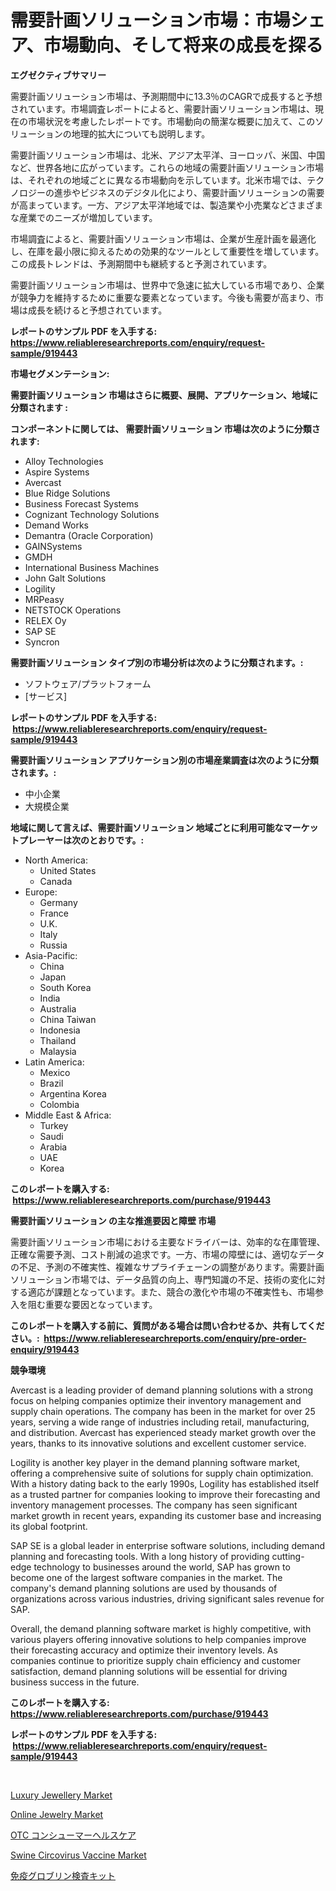 <p><h1>需要計画ソリューション市場：市場シェア、市場動向、そして将来の成長を探る</h1></p><p><strong>エグゼクティブサマリー</strong></p>
<p><p>需要計画ソリューション市場は、予測期間中に13.3％のCAGRで成長すると予想されています。市場調査レポートによると、需要計画ソリューション市場は、現在の市場状況を考慮したレポートです。市場動向の簡潔な概要に加えて、このソリューションの地理的拡大についても説明します。</p><p>需要計画ソリューション市場は、北米、アジア太平洋、ヨーロッパ、米国、中国など、世界各地に広がっています。これらの地域の需要計画ソリューション市場は、それぞれの地域ごとに異なる市場動向を示しています。北米市場では、テクノロジーの進歩やビジネスのデジタル化により、需要計画ソリューションの需要が高まっています。一方、アジア太平洋地域では、製造業や小売業などさまざまな産業でのニーズが増加しています。</p><p>市場調査によると、需要計画ソリューション市場は、企業が生産計画を最適化し、在庫を最小限に抑えるための効果的なツールとして重要性を増しています。この成長トレンドは、予測期間中も継続すると予測されています。</p><p>需要計画ソリューション市場は、世界中で急速に拡大している市場であり、企業が競争力を維持するために重要な要素となっています。今後も需要が高まり、市場は成長を続けると予想されています。</p></p>
<p><strong>レポートのサンプル PDF を入手する: <a href="https://www.reliableresearchreports.com/enquiry/request-sample/919443">https://www.reliableresearchreports.com/enquiry/request-sample/919443</a></strong></p>
<p><strong>市場セグメンテーション:</strong></p>
<p><strong> 需要計画ソリューション 市場はさらに概要、展開、アプリケーション、地域に分類されます :</strong></p>
<p><strong>コンポーネントに関しては、 需要計画ソリューション 市場は次のように分類されます: &nbsp;</strong></p>
<p><ul><li>Alloy Technologies</li><li>Aspire Systems</li><li>Avercast</li><li>Blue Ridge Solutions</li><li>Business Forecast Systems</li><li>Cognizant Technology Solutions</li><li>Demand Works</li><li>Demantra (Oracle Corporation)</li><li>GAINSystems</li><li>GMDH</li><li>International Business Machines</li><li>John Galt Solutions</li><li>Logility</li><li>MRPeasy</li><li>NETSTOCK Operations</li><li>RELEX Oy</li><li>SAP SE</li><li>Syncron</li></ul></p>
<p><strong> 需要計画ソリューション タイプ別の市場分析は次のように分類されます。:</strong></p>
<p><ul><li>ソフトウェア/プラットフォーム</li><li>[サービス]</li></ul></p>
<p><strong>レポートのサンプル PDF を入手する: &nbsp;<a href="https://www.reliableresearchreports.com/enquiry/request-sample/919443">https://www.reliableresearchreports.com/enquiry/request-sample/919443</a></strong></p>
<p><strong> 需要計画ソリューション アプリケーション別の市場産業調査は次のように分類されます。:</strong></p>
<p><ul><li>中小企業</li><li>大規模企業</li></ul></p>
<p><strong>地域に関して言えば、需要計画ソリューション 地域ごとに利用可能なマーケットプレーヤーは次のとおりです。:</strong></p>
<p><ul>
    <li>
        North America:
        <ul>
            <li>United States</li>
            <li>Canada</li>
        </ul>
    </li>
    <li>
        Europe:
        <ul>
            <li>Germany</li>
            <li>France</li>
            <li>U.K.</li>
            <li>Italy</li>
            <li>Russia</li>
        </ul>
    </li>
    <li>
        Asia-Pacific:
        <ul>
            <li>China</li>
            <li>Japan</li>
            <li>South Korea</li>
            <li>India</li>
            <li>Australia</li>
            <li>China Taiwan</li>
            <li>Indonesia</li>
            <li>Thailand</li>
            <li>Malaysia</li>
        </ul>
    </li>
    <li>
        Latin America:
        <ul>
            <li>Mexico</li>
            <li>Brazil</li>
            <li>Argentina Korea</li>
            <li>Colombia</li>
        </ul>
    </li>
    <li>
        Middle East & Africa:
        <ul>
            <li>Turkey</li>
            <li>Saudi</li>
            <li>Arabia</li>
            <li>UAE</li>
            <li>Korea</li>
        </ul>
    </li>
    </ul></p>
<p><strong>このレポートを購入する: &nbsp;<a href="https://www.reliableresearchreports.com/purchase/919443">https://www.reliableresearchreports.com/purchase/919443</a></strong></p>
<p><strong>需要計画ソリューション の主な推進要因と障壁 市場</strong></p>
<p><p>需要計画ソリューション市場における主要なドライバーは、効率的な在庫管理、正確な需要予測、コスト削減の追求です。一方、市場の障壁には、適切なデータの不足、予測の不確実性、複雑なサプライチェーンの調整があります。需要計画ソリューション市場では、データ品質の向上、専門知識の不足、技術の変化に対する適応が課題となっています。また、競合の激化や市場の不確実性も、市場参入を阻む重要な要因となっています。</p></p>
<p><strong>このレポートを購入する前に、質問がある場合は問い合わせるか、共有してください。:&nbsp; <a href="https://www.reliableresearchreports.com/enquiry/pre-order-enquiry/919443">https://www.reliableresearchreports.com/enquiry/pre-order-enquiry/919443</a></strong></p>
<p><strong>競争環境</strong></p>
<p><p>Avercast is a leading provider of demand planning solutions with a strong focus on helping companies optimize their inventory management and supply chain operations. The company has been in the market for over 25 years, serving a wide range of industries including retail, manufacturing, and distribution. Avercast has experienced steady market growth over the years, thanks to its innovative solutions and excellent customer service.</p><p>Logility is another key player in the demand planning software market, offering a comprehensive suite of solutions for supply chain optimization. With a history dating back to the early 1990s, Logility has established itself as a trusted partner for companies looking to improve their forecasting and inventory management processes. The company has seen significant market growth in recent years, expanding its customer base and increasing its global footprint.</p><p>SAP SE is a global leader in enterprise software solutions, including demand planning and forecasting tools. With a long history of providing cutting-edge technology to businesses around the world, SAP has grown to become one of the largest software companies in the market. The company's demand planning solutions are used by thousands of organizations across various industries, driving significant sales revenue for SAP.</p><p>Overall, the demand planning software market is highly competitive, with various players offering innovative solutions to help companies improve their forecasting accuracy and optimize their inventory levels. As companies continue to prioritize supply chain efficiency and customer satisfaction, demand planning solutions will be essential for driving business success in the future.</p></p>
<p><strong>このレポートを購入する: &nbsp; <a href="https://www.reliableresearchreports.com/purchase/919443">https://www.reliableresearchreports.com/purchase/919443</a></strong></p>
<p><strong>レポートのサンプル PDF を入手する: &nbsp;<a href="https://www.reliableresearchreports.com/enquiry/request-sample/919443">https://www.reliableresearchreports.com/enquiry/request-sample/919443</a></strong><strong></strong></p>
<p>&nbsp;</p>
<p><p><a href="https://github.com/sofayahoo2023/Market-Research-Report-List-3/blob/main/luxury-jewellery-market.md">Luxury Jewellery Market</a></p><p><a href="https://github.com/joannesouthgate/Market-Research-Report-List-2/blob/main/online-jewelry-market.md">Online Jewelry Market</a></p><p><a href="https://github.com/lababdou/Market-Research-Report-List-2/blob/main/5140874182902.md">OTC コンシューマーヘルスケア</a></p><p><a href="https://github.com/wwwkeltoum/Market-Research-Report-List-2/blob/main/swine-circovirus-vaccine-market.md">Swine Circovirus Vaccine Market</a></p><p><a href="https://github.com/mohamedbakry57/Market-Research-Report-List-2/blob/main/3924556182901.md">免疫グロブリン検査キット</a></p></p>